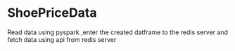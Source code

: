 # ShoePriceData
Read data using pyspark ,enter the created datframe to the redis server and fetch data using api  from redis server 
